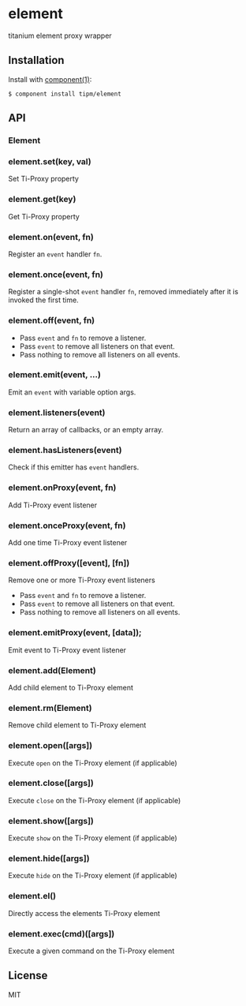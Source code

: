 
# element

  titanium element proxy wrapper

## Installation

  Install with [component(1)](http://component.io):

    $ component install tipm/element

## API

### Element

### element.set(key, val)

  Set Ti-Proxy property

### element.get(key)
  
  Get Ti-Proxy property

### element.on(event, fn)

  Register an `event` handler `fn`.

### element.once(event, fn)

  Register a single-shot `event` handler `fn`,
  removed immediately after it is invoked the
  first time.

### element.off(event, fn)

  * Pass `event` and `fn` to remove a listener.
  * Pass `event` to remove all listeners on that event.
  * Pass nothing to remove all listeners on all events.

### element.emit(event, ...)

  Emit an `event` with variable option args.

### element.listeners(event)

  Return an array of callbacks, or an empty array.

### element.hasListeners(event)

  Check if this emitter has `event` handlers.

### element.onProxy(event, fn)

  Add Ti-Proxy event listener

### element.onceProxy(event, fn)
  
  Add one time Ti-Proxy event listener

### element.offProxy([event], [fn])
  
  Remove one or more Ti-Proxy event listeners
  
  * Pass `event` and `fn` to remove a listener.
  * Pass `event` to remove all listeners on that event.
  * Pass nothing to remove all listeners on all events.

### element.emitProxy(event, [data]);

  Emit event to Ti-Proxy event listener

### element.add(Element)
  
  Add child element to Ti-Proxy element

### element.rm(Element)

  Remove child element to Ti-Proxy element

### element.open([args])

  Execute `open` on the Ti-Proxy element (if applicable)

### element.close([args])

  Execute `close` on the Ti-Proxy element (if applicable)

### element.show([args])

  Execute `show` on the Ti-Proxy element (if applicable)

### element.hide([args])

  Execute `hide` on the Ti-Proxy element (if applicable)

### element.el()

  Directly access the elements Ti-Proxy element

### element.exec(cmd)([args])

  Execute a given command on the Ti-Proxy element

## License

  MIT
